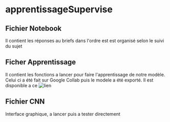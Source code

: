 # apprentissageSupervise

## Fichier Notebook

Il contient les réponses au briefs dans l'ordre est est organisé selon le suivi du sujet

## Ficher Apprentissage

Il contient les fonctions a lancer pour faire l'apprentissage de notre modèle. Celui ci a été fait sur Google Collab puis le modele a été exporté.
Il est disponible a ce ![lien](https://we.tl/t-s0KqpbhJWc)

## Fichier CNN

Interface graphique, a lancer puis a tester directement
